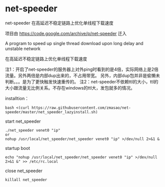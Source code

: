 # net-speeder
net-speeder 在高延迟不稳定链路上优化单线程下载速度

项目由 https://code.google.com/archive/p/net-speeder  迁入

A program to speed up single thread download upon long delay and unstable network

在高延迟不稳定链路上优化单线程下载速度

注1：开启了net-speeder的服务器上对外ping时看到的是4倍，实际网络上是2倍流量。另外两倍是内部dup出来的，不占用带宽。
另外，内部dup包并非是偷懒未判断。。。是为了更快触发快速重传的。
注2：net-speeder不依赖ttl的大小，ttl的大小跟流量无比例关系。不存在windows的ttl大，发包就多的情况。


installtion：

    bash <(curl https://raw.githubusercontent.com/zmasao/net-speeder/master/net_speeder_lazyinstall.sh)


start net_speeder

    ./net_speeder venet0 "ip"
    or
    nohup /usr/local/net_speeder/net_speeder venet0 "ip" >/dev/null 2>&1 &

startup boot

    echo "nohup /usr/local/net_speeder/net_speeder venet0 "ip" >/dev/null 2>&1 &" >> /etc/rc.local

close net_speeder

    killall net_speeder
